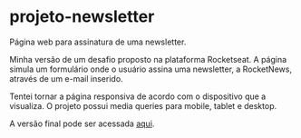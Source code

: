 # projeto-newsletter
 Página web para assinatura de uma newsletter.

 Minha versão de um desafio proposto na plataforma Rocketseat. A página simula um formulário onde o usuário assina uma newsletter, a RocketNews, através de um e-mail inserido. 
 
 Tentei tornar a página responsiva de acordo com o dispositivo que a visualiza. O projeto possui media queries para mobile, tablet e desktop.
 
 A versão final pode ser acessada <a href="">aqui</a>.
